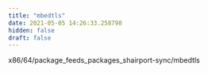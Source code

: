 ```yaml
---
title: "mbedtls"
date: 2021-05-05 14:26:33.258798
hidden: false
draft: false
---
```


x86/64/package_feeds_packages_shairport-sync/mbedtls


